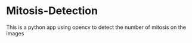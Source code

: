 # Mitosis-Detection
This is a python app using opencv to detect the number of mitosis on the images
